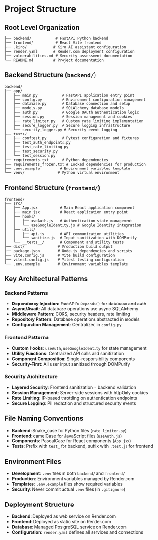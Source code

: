 # Project Structure

## Root Level Organization
```
├── backend/           # FastAPI Python backend
├── frontend/          # React Vite frontend
├── .kiro/            # Kiro AI assistant configuration
├── render.yaml       # Render.com deployment configuration
├── vulnerabilities.md # Security assessment documentation
└── README.md         # Project documentation
```

## Backend Structure (`backend/`)
```
backend/
├── app/
│   ├── main.py           # FastAPI application entry point
│   ├── config.py         # Environment configuration management
│   ├── database.py       # Database connection and setup
│   ├── models.py         # SQLAlchemy database models
│   ├── auth.py           # Google OAuth authentication logic
│   ├── session.py        # Session management and cookies
│   ├── rate_limiter.py   # Custom rate limiting implementation
│   ├── secure_logger.py  # Secure logging infrastructure
│   └── security_logger.py # Security event logging
├── tests/
│   ├── conftest.py       # Pytest configuration and fixtures
│   ├── test_auth_endpoints.py
│   ├── test_rate_limiting.py
│   ├── test_security.py
│   └── test_session.py
├── requirements.txt      # Python dependencies
├── requirements_frozen.txt # Locked dependencies for production
├── .env.example         # Environment variables template
└── venv/               # Python virtual environment
```

## Frontend Structure (`frontend/`)
```
frontend/
├── src/
│   ├── App.jsx          # Main React application component
│   ├── main.jsx         # React application entry point
│   ├── hooks/
│   │   ├── useAuth.js   # Authentication state management
│   │   └── useGoogleIdentity.js # Google Identity integration
│   ├── utils/
│   │   ├── api.js       # API communication utilities
│   │   └── sanitize.js  # Input sanitization with DOMPurify
│   └── __tests__/       # Component and utility tests
├── dist/               # Production build output
├── package.json        # Node.js dependencies and scripts
├── vite.config.js      # Vite build configuration
├── vitest.config.js    # Vitest testing configuration
└── .env.example        # Environment variables template
```

## Key Architectural Patterns

### Backend Patterns
- **Dependency Injection**: FastAPI's `Depends()` for database and auth
- **Async/Await**: All database operations use async SQLAlchemy
- **Middleware Pattern**: CORS, security headers, rate limiting
- **Repository Pattern**: Database operations abstracted in models
- **Configuration Management**: Centralized in `config.py`

### Frontend Patterns
- **Custom Hooks**: `useAuth`, `useGoogleIdentity` for state management
- **Utility Functions**: Centralized API calls and sanitization
- **Component Composition**: Single-responsibility components
- **Security-First**: All user input sanitized through DOMPurify

### Security Architecture
- **Layered Security**: Frontend sanitization + backend validation
- **Session Management**: Server-side sessions with httpOnly cookies
- **Rate Limiting**: IP-based throttling on authentication endpoints
- **Secure Logging**: PII redaction and structured security events

## File Naming Conventions
- **Backend**: Snake_case for Python files (`rate_limiter.py`)
- **Frontend**: camelCase for JavaScript files (`useAuth.js`)
- **Components**: PascalCase for React components (`App.jsx`)
- **Tests**: Prefix with `test_` for backend, suffix with `.test.js` for frontend

## Environment Files
- **Development**: `.env` files in both `backend/` and `frontend/`
- **Production**: Environment variables managed by Render.com
- **Templates**: `.env.example` files show required variables
- **Security**: Never commit actual `.env` files (in `.gitignore`)

## Deployment Structure
- **Backend**: Deployed as web service on Render.com
- **Frontend**: Deployed as static site on Render.com
- **Database**: Managed PostgreSQL service on Render.com
- **Configuration**: `render.yaml` defines all services and connections